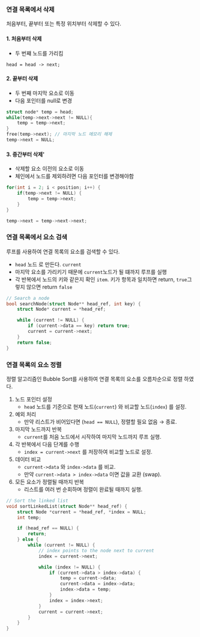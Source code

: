 ### 연결 목록에서 삭제
처음부터, 끝부터 또는 특정 위치부터 삭제할 수 있다.
#### 1. 처음부터 삭제
- 두 번쨰 노드를 가리킴
```
head = head -> next;
```

#### 2. 끝부터 삭제
- 두 번째 마지막 요소로 이동
- 다음 포인터를 null로 변경
```c
struct node* temp = head;
while(temp->next->next != NULL){
    temp = temp->next;
}
free(temp->next); // 마지막 노드 메모리 해제
temp->next = NULL;
```

#### 3. 중간부터 삭제'
- 삭제할 요소 이전의 요소로 이동
- 체인에서 노드를 제외하려면 다음 포인터를 변경해야함
```c
for(int i = 2; i < position; i++) {
    if(temp->next != NULL) {
        temp = temp->next;
    }
}

temp->next = temp->next->next;
```

### 연결 목록에서 요소 검색
루프를 사용하여 연결 목록의 요소를 검색할 수 있다. 
- `head` 노드 로 만든다. `current`
- 마지막 요소를 가리키기 때문에 `current`노드가 될 떄까지 루프를 실행
- 각 반복에서 노드의 키와 같은지 확인 `item`. 키가 항목과 일치하면 return, `true`그렇지 않으면 return `false`
```c
// Search a node
bool searchNode(struct Node** head_ref, int key) {
    struct Node* current = *head_ref;

    while (current != NULL) {
        if (current->data == key) return true;
        current = current->next;
    }
    return false;
}
```


### 연결 목록의 요소 정렬
정렬 알고리즘인 Bubble Sort를 사용하여 연결 목록의 요소를 오름차순으로 정렬 하였다.

1. 노드 포인터 설정
	- `head` 노드를 기준으로 현재 노드(`current`) 와 비교할 노드(`index`) 를 설정.
2. 예외 처리
	- 만약 리스트가 비어있다면 (`head == NULL`), 정렬할 필요 없음 → 종료.
3. 마지막 노드까지 반복
	- `current`를 처음 노드에서 시작하여 마지막 노드까지 루프 실행.
4. 각 반복에서 다음 단계를 수행
	- `index = current->next` 를 저장하여 비교할 노드로 설정.
5. 데이터 비교
	- `current->data` 와 `index->data` 를 비교.
	- 만약 `current->data > index->data` 이면 값을 교환 (swap).
6. 모든 요소가 정렬될 때까지 반복
	- 리스트를 여러 번 순회하며 정렬이 완료될 때까지 실행.
```c
// Sort the linked list
void sortLinkedList(struct Node** head_ref) {
    struct Node *current = *head_ref, *index = NULL;
    int temp;

    if (head_ref == NULL) {
        return;
    } else {
        while (current != NULL) {
            // index points to the node next to current
            index = current->next;

            while (index != NULL) {
                if (current->data > index->data) {
                    temp = current->data;
                    current->data = index->data;
                    index->data = temp;
                }
                index = index->next;
            }
            current = current->next;
        }
    }
}
```